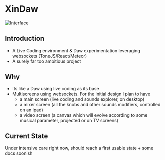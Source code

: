 # XinDaw

![Interface](https://user-images.githubusercontent.com/2981891/33467752-cfe98452-d691-11e7-8aac-9078a29bc421.jpg)


## Introduction
* A Live Coding environment &amp; Daw experimentation leveraging websockets (ToneJS/React/Meteor)
* A surely far too ambitious project 

## Why
 * Its like a Daw using live coding as its base 
 * Multiscreens using websockets. For the initial design I plan to have 
    * a main screen (live coding and sounds explorer, on desktop)
    * a mixer screen (all the knobs and other sounds modifiers, controlled on an ipad)
    * a video screen (a canvas which will evolve according to some musical parameter, projected or on TV screens)

## Current State
Under intensive care right now, should reach a first usable state + some docs soonish




